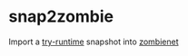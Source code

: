 # snap2zombie

Import a [try-runtime](https://github.com/paritytech/try-runtime-cli) snapshot into [zombienet](https://github.com/paritytech/zombienet)


